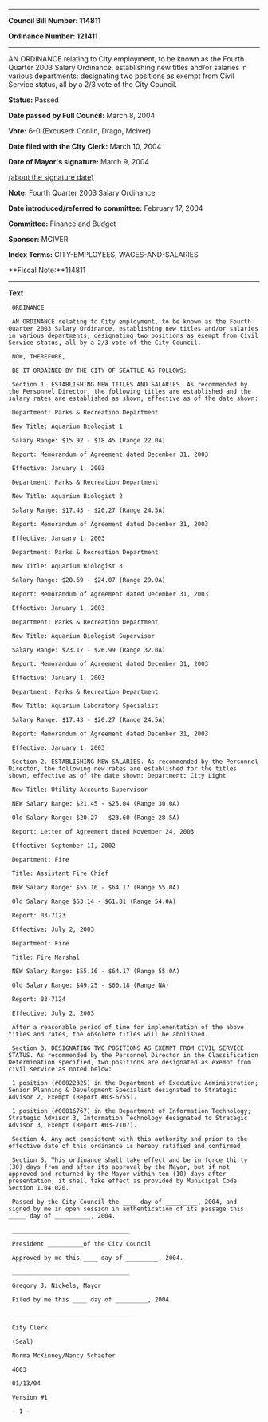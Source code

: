 

********

**Council Bill Number: 114811**
   
**Ordinance Number: 121411**
********

 AN ORDINANCE relating to City employment, to be known as the Fourth Quarter 2003 Salary Ordinance, establishing new titles and/or salaries in various departments; designating two positions as exempt from Civil Service status, all by a 2/3 vote of the City Council.

**Status:** Passed
   
**Date passed by Full Council:** March 8, 2004
   
**Vote:** 6-0 (Excused: Conlin, Drago, McIver)
   
**Date filed with the City Clerk:** March 10, 2004
   
**Date of Mayor's signature:** March 9, 2004
   
[(about the signature date)](/~public/approvaldate.htm)
   
   
**Note:** Fourth Quarter 2003 Salary Ordinance

   
**Date introduced/referred to committee:** February 17, 2004
   
**Committee:** Finance and Budget
   
**Sponsor:** MCIVER
   
   
**Index Terms:** CITY-EMPLOYEES, WAGES-AND-SALARIES

**Fiscal Note:**114811

********

**Text**
   
```
 ORDINANCE _________________

 AN ORDINANCE relating to City employment, to be known as the Fourth Quarter 2003 Salary Ordinance, establishing new titles and/or salaries in various departments; designating two positions as exempt from Civil Service status, all by a 2/3 vote of the City Council.

 NOW, THEREFORE,

 BE IT ORDAINED BY THE CITY OF SEATTLE AS FOLLOWS:

 Section 1. ESTABLISHING NEW TITLES AND SALARIES. As recommended by the Personnel Director, the following titles are established and the salary rates are established as shown, effective as of the date shown:

 Department: Parks & Recreation Department

 New Title: Aquarium Biologist 1

 Salary Range: $15.92 - $18.45 (Range 22.0A)

 Report: Memorandum of Agreement dated December 31, 2003

 Effective: January 1, 2003

 Department: Parks & Recreation Department

 New Title: Aquarium Biologist 2

 Salary Range: $17.43 - $20.27 (Range 24.5A)

 Report: Memorandum of Agreement dated December 31, 2003

 Effective: January 1, 2003

 Department: Parks & Recreation Department

 New Title: Aquarium Biologist 3

 Salary Range: $20.69 - $24.07 (Range 29.0A)

 Report: Memorandum of Agreement dated December 31, 2003

 Effective: January 1, 2003

 Department: Parks & Recreation Department

 New Title: Aquarium Biologist Supervisor

 Salary Range: $23.17 - $26.99 (Range 32.0A)

 Report: Memorandum of Agreement dated December 31, 2003

 Effective: January 1, 2003

 Department: Parks & Recreation Department

 New Title: Aquarium Laboratory Specialist

 Salary Range: $17.43 - $20.27 (Range 24.5A)

 Report: Memorandum of Agreement dated December 31, 2003

 Effective: January 1, 2003

 Section 2. ESTABLISHING NEW SALARIES. As recommended by the Personnel Director, the following new rates are established for the titles shown, effective as of the date shown: Department: City Light

 New Title: Utility Accounts Supervisor

 NEW Salary Range: $21.45 - $25.04 (Range 30.0A)

 Old Salary Range: $20.27 - $23.60 (Range 28.5A)

 Report: Letter of Agreement dated November 24, 2003

 Effective: September 11, 2002

 Department: Fire

 Title: Assistant Fire Chief

 NEW Salary Range: $55.16 - $64.17 (Range 55.0A)

 Old Salary Range $53.14 - $61.81 (Range 54.0A)

 Report: 03-7123

 Effective: July 2, 2003

 Department: Fire

 Title: Fire Marshal

 NEW Salary Range: $55.16 - $64.17 (Range 55.0A)

 Old Salary Range: $49.25 - $60.18 (Range NA)

 Report: 03-7124

 Effective: July 2, 2003

 After a reasonable period of time for implementation of the above titles and rates, the obsolete titles will be abolished.

 Section 3. DESIGNATING TWO POSITIONS AS EXEMPT FROM CIVIL SERVICE STATUS. As recommended by the Personnel Director in the Classification Determination specified, two positions are designated as exempt from civil service as noted below:

 1 position (#00022325) in the Department of Executive Administration; Senior Planning & Development Specialist designated to Strategic Advisor 2, Exempt (Report #03-6755).

 1 position (#00016767) in the Department of Information Technology; Strategic Advisor 3, Information Technology designated to Strategic Advisor 3, Exempt (Report #03-7107).

 Section 4. Any act consistent with this authority and prior to the effective date of this ordinance is hereby ratified and confirmed.

 Section 5. This ordinance shall take effect and be in force thirty (30) days from and after its approval by the Mayor, but if not approved and returned by the Mayor within ten (10) days after presentation, it shall take effect as provided by Municipal Code Section 1.04.020.

 Passed by the City Council the ____ day of _________, 2004, and signed by me in open session in authentication of its passage this _____ day of __________, 2004.

 _________________________________

 President __________of the City Council

 Approved by me this ____ day of _________, 2004.

 _________________________________

 Gregory J. Nickels, Mayor

 Filed by me this ____ day of _________, 2004.

 ____________________________________

 City Clerk

 (Seal)

 Norma McKinney/Nancy Schaefer

 4Q03

 01/13/04

 Version #1

 - 1 -

```
